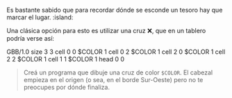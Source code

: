 Es bastante sabido que para recordar dónde se esconde un tesoro hay que marcar el lugar. :island:

Una clásica opción para esto es utilizar una cruz :x:, que en un tablero podría verse así:

<gs-board>
        GBB/1.0
        size 3 3
        cell 0 0 $COLOR 1
        cell 0 2 $COLOR 1
        cell 2 0 $COLOR 1
        cell 2 2 $COLOR 1
        cell 1 1 $COLOR 1
        head 0 0
</gs-board>

> Creá un programa que dibuje una cruz de color `$COLOR`. El cabezal empieza en el origen (o sea, en el borde Sur-Oeste) pero no te preocupes por dónde finaliza.